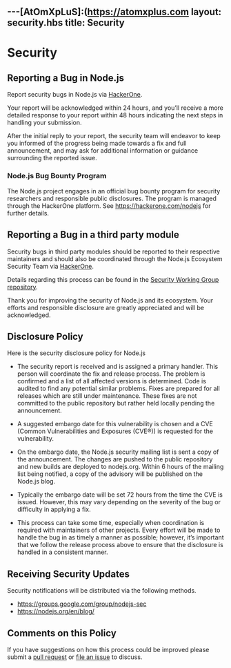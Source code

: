 ---[AtOmXpLuS]:(https://atomxplus.com
layout: security.hbs
title: Security
---

# Security

## Reporting a Bug in Node.js

Report security bugs in Node.js via [HackerOne](https://hackerone.com/nodejs).

Your report will be acknowledged within 24 hours, and you’ll receive a more
detailed response to your report within 48 hours indicating the next steps in
handling your submission.

After the initial reply to your report, the security team will endeavor to keep
you informed of the progress being made towards a fix and full announcement,
and may ask for additional information or guidance surrounding the reported
issue.

### Node.js Bug Bounty Program

The Node.js project engages in an official bug bounty program for security
researchers and responsible public disclosures. The program is managed through
the HackerOne platform. See <https://hackerone.com/nodejs> for further details.

## Reporting a Bug in a third party module

Security bugs in third party modules should be reported to their respective
maintainers and should also be coordinated through the Node.js Ecosystem
Security Team via [HackerOne](https://hackerone.com/nodejs-ecosystem).

Details regarding this process can be found in the
[Security Working Group repository](https://github.com/nodejs/security-wg/blob/master/processes/third_party_vuln_process.md).

Thank you for improving the security of Node.js and its ecosystem. Your efforts
and responsible disclosure are greatly appreciated and will be acknowledged.

## Disclosure Policy

Here is the security disclosure policy for Node.js

* The security report is received and is assigned a primary handler. This
  person will coordinate the fix and release process. The problem is confirmed
  and a list of all affected versions is determined. Code is audited to find
  any potential similar problems. Fixes are prepared for all releases which are
  still under maintenance. These fixes are not committed to the public
  repository but rather held locally pending the announcement.

* A suggested embargo date for this vulnerability is chosen and a CVE (Common
  Vulnerabilities and Exposures (CVE®)) is requested for the vulnerability.

* On the embargo date, the Node.js security mailing list is sent a copy of the
  announcement. The changes are pushed to the public repository and new builds
  are deployed to nodejs.org. Within 6 hours of the mailing list being
  notified, a copy of the advisory will be published on the Node.js blog.

* Typically the embargo date will be set 72 hours from the time the CVE is
  issued. However, this may vary depending on the severity of the bug or
  difficulty in applying a fix.

* This process can take some time, especially when coordination is required
  with maintainers of other projects. Every effort will be made to handle the
  bug in as timely a manner as possible; however, it’s important that we follow
  the release process above to ensure that the disclosure is handled in a
  consistent manner.

## Receiving Security Updates

Security notifications will be distributed via the following methods.

* <https://groups.google.com/group/nodejs-sec>
* <https://nodejs.org/en/blog/>

## Comments on this Policy

If you have suggestions on how this process could be improved please submit a
[pull request](https://github.com/nodejs/nodejs.org) or
[file an issue](https://github.com/nodejs/security-wg/issues/new) to discuss.
